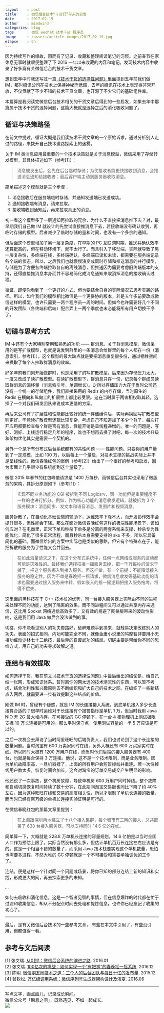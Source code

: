 ```yaml
---
layout    : post
title     : 微信后台技术“干货们”带来的启发
date      : 2017-02-19
author    : mindwind
categories: blog
tags      : 微信 wechat 技术干货 程序员
image     : /assets/article_images/2017-02-19.jpg
elapse    : 6h
---
```



因为持续写作的缘故，因而有了记录、收藏和整理阅读笔记的习惯。之前春节在家休息无事时就顺便整理了下 2016 一年以来收藏的内容和笔记，发现技术内容中收录了好多篇有关微信后台的技术干货文章。

想到去年中时我还写过一篇[《技术干货的选择性问题》](http://mp.weixin.qq.com/s?__biz=MzAxMTEyOTQ5OQ==&mid=2650610622&idx=1&sn=e6ed56f05fae3702c7a4488b600f91cc)里面提到五年前我们做 IM，那时腾讯公司在技术上保持神秘而低调，去年的腾讯在技术上表现得非常开放，不仅贡献了不少不错的技术干货文章，也开源了不少它们的基础组件库。

本篇算是我阅读完微信后台技术相关的干货文章后得到的一些启发，如果去年中那篇属于技术干货的选择问题，这篇大概就是选择之后的消化吸收问题了。


## 循证与决策路径
在前文中提过，循证大概是我们读技术干货文章的一个原始诉求，通过分析别人走过的路径，来拨开自己技术道路探索上的迷雾。

关于 IM 类消息应用最重要的一个技术决策就是关于消息模型，微信采用了存储转发模型，其具体描述如下（参考[1]）：

  > 消息被发出后，会先在后台临时存储；为使接收者能更快接收到消息，会推送消息通知给接收者；最后客户端主动到服务器收取消息。

简单描述这个模型就是三个步骤：

  1. 消息接收后在服务端临时存储，并通知发送端已发送成功。
  2. 通知接收端有消息，请来拉取。
  3. 接收端收到通知后，再来拉取真正的消息。

初一看这个模型多了一层通知再拉取的冗余，为什么不直接把消息推下去？对，最早期我们自己做 IM 就设计的先尝试直接推消息下去，若接收端没有确认收到，再临时存储的模型。后者减少了临时存储的量和时间，也没有一个多余的通知。

但后面这个模型增加了另一层复杂度，在早期的 PC 互联网时期，推送并确认效率还算挺高的，但在移动环境下，就不太行了。而且引入了移动端，实际就导致了另一层复杂性，多终端在线，多终端确认，多终端已读和未读，都需要在服务端记录各个端的状态。所以，之后我们也就慢慢演变成同时存储和推送消息的并行模型，存储是为了方便各终端拉取各自的离线消息，但推送因为需要考虑旧终端版本的支持，还得直接推消息本身而并不容易简化成消息通知来取消掉消息的接收确认过程。

循证，即便你看到了一个更好的方式，但也要结合自身的实际情况去思考实践的路径。所以，如今我们的模型相比微信是一个更妥协的版本，若是五年多前要改成微信这样的模型，也许只需要一两个程序员一周的时间。但如今也许需要好几个不同的开发团队（各终端和后端）配合弄上一两个季度也未必能将所有用户切换干净了。


## 切磋与思考方式
IM 中还有个大家特别常用和熟悉的功能 —— 群消息。关于群消息模型，微信采用的是写扩散模型，也就是说发到群里的一条消息会给群里的每个人都存一份（消息索引，参考[1]）。这个模型的最大缺点就是要把消息重复很多份，通过牺牲空间来换取了每个人拉取群消息的效率。

好多年前我们刚开始做群时，也是采用了的写扩散模型，后来因为存储压力太大，一度又改成了读扩散模型。在读扩散模型下，群消息只存一份，记录每个群成员读取群消息的偏移量（消息索引号，单调增长）。之所以存储压力大在于当时公司还没有一个统一的存储组件，我们直接采用的 Redis 的内存存储，当时原生的 Redis 在横向和纵向上的扩展性上都比较受限。这在当时属于两害相权取其轻，选择了一个对我们研发团队来说成本更低的方案。

再后来公司有了扩展性和性能都比较好的统一存储组件后，实际再换回写扩散模型则更好。毕竟读扩散模型逻辑比较复杂，考虑自己不知道加了多少个群了，每次打开应用都要检查每个群是否有消息，性能开销是呈线程递增的。唯一的问题是，写好、测好、上线运行稳定几年的程序，谁也不想再去换了对吧，每一次的技术升级和架构优化其实是需要一个契机的。

另外一个是所有分布式后台系统都有的共性问题 —— 性能问题。只要你的用户量到了一定规模，比如 100 万，以后每上一个量级，对技术支撑的挑战实际上并不是呈线性的。微信春晚红包的案例（参考[2]）给出了一个很好的参考和启发，因为市面上几乎很少有系统能到这个量级了。

微信 2015 年春节的红包峰值请求是 1400 万每秒，而微信后台其实也采用了微服务的架构，其拆分原则如下（参考[1]）：

  > 实现不同业务功能的 CGI 被拆到不同 Logicsrv，同一功能但是重要程度不一样的也进行拆分。例如，作为核心功能的消息收发逻辑，就被拆为 3 个服务模块：消息同步、发文本和语音消息、发图片和视频消息。

服务拆散了，在自动化基础设施的辅助下，运维效率下降不大，而开发协作效率会提升很多，但性能会下降。那么在面对微信春晚红包这样的极端性能场景下，该如何应对？在电商里，正常下单和秒杀下单多是分离的两套系统来支撑，秒杀专为性能优化，简化了很多正常流程，而且秒杀本身需要支持的 sku 不多，所以它具备简化的基础。而微信给出的方案中实际也是类似的思路，但它有个特殊点在于，能把拆散的服务为了性能又合并回去。

  > 在如此海量请求之下，在这个分布式系统中，任何一点网络或服务的波动都可能是灾难性的。最终我们选择把摇一摇服务去掉，把一千万每秒的请求干掉了，把这个服务挪入到接入服务。但这样做，有一个前提：不能降低接入服务的稳定性。因为不单是春晚摇一摇请求，微信消息收发等基础功能的请求也需要通过接入服务来中转，假如嵌入的摇一摇逻辑把接入服务拖垮，将得不偿失。

这里面的黑科技在于 C++ 技术栈的优势，同一台接入服务器上实际由不同的进程来处理不同的功能，达到了隔离的效果。而不同进程间又可以通过共享内存来通信，这比用 Socket 网络通信高效多了，又有效的规避了网络层带来的波动性影响，这是我们用 Java 做后台没法做到的事。

切磋，你不能看见别人的功夫套路好，破解难题手到擒来，就轻易决定改练别人的功夫。表面的招式相同，内功可能完全不同，就像金庸小说里的鸠摩智非要用小无相功催动少林七十二绝技，最后弄的自废武功的结局。切磋主要是带给你不同的思维方式，用自己的功夫寻求破解之道。


## 连结与有效提取
如何选择干货，我在前文[《技术干货的选择性问题》](http://mp.weixin.qq.com/s?__biz=MzAxMTEyOTQ5OQ==&mid=2650610622&idx=1&sn=e6ed56f05fae3702c7a4488b600f91cc)中最后给出的结论是，给自己结一张网，形成知识体系。暂时离你的网太远的技术潮流性的东西，可以暂不考虑，结合功利性和兴趣原则去不断编织和扩大自己的技术之网。在编织了一些新结点入网后，就需要进一步有效提取这些结点的价值。

刚做 IM 时，曾经有个疑惑，就是 IM 的长连接接入系统，到底单机接入多少长连接算合适的？很早时运维对于长连接有个报警指标是单机 1 万，但当时我用 Java NIO 开 2G 最大堆内存，在可接受的 GC 停顿下，在一台 4 核物理机上测试极限支撑 10 万长连接是可用的。那么平时保守点，使用测试容量的一半 5 万应该是可以的。

之后一次机会去拜访了当时阿里旺旺的后端负责人，我们也讨论到了这个长连接的数量问题。当时淘宝有 600 万卖家同时在线，另外大概还有 600 万买家实时在线。所以同时大概有 1200 万用户在线，而当时他们后端的接入服务器有 400 台，也就是每台保持 3 万连接。他说，这不是一个技术限制，而是业务限制。因为单机故障率高，一旦机器挂了，上面的所有用户会短暂掉线并重连。若一次性掉线用户数太多，恢复时间会加长，这会对淘宝的订单交易成交产生明显的影响。

他还说了一次事故，整个机房故障，导致单机房 600 万用户同时掉线。整个故障和自动切换恢复时间持续了数十分钟，在此期间淘宝交易额也同比下降了约 40% 左右。因为这种旺旺在线和交易的高度相关性，所以才限制了单机长连接的数量，而当时已经有百万级的单机长连接实验证明是可行的。

在微信春晚红包的那篇文章里提到：

  > 在上海跟深圳两地建立了十八个接入集群，每个城市有三网的接入，总共部署了 638 台接入服务器，可以支持同时 14.6 亿的在线。

简单算一下，大概就是 228.8 万单机长连接的容量规划，14.6 亿怕是以当时全国人口作为预估上限了。实际当然没有那么多，但估计单机百万长连接左右应该是有的。这是一个相当不错的数量了，而采用 Java 技术栈要实现这个单机数量，恐怕也需要多进程，不然大堆的 GC 停顿就是一个不可接受和需要单独调优的工作了。

连结，便是这样一个针对同一个问题或场景，将你已知的部分连结上新的知识和实践，形成更大的网，再去探索更多的未知。

...

如何去吸收和消化信息，这是一个智者见智的事情，但在信息爆炸的时代都在忙于过滤和收集信息，却从不分配点时间去处理和提炼信息，也许你已经忘记了收集的初心了。

---

最后，是有关微信后台技术的一些参考文章， 有些在本文中引用了，有些没引用，但都值得一看。

## 参考与文后阅读
[1] 张文瑞. [从0到1：微信后台系统的演进之路](http://mp.weixin.qq.com/s?__biz=MjM5MDE0Mjc4MA==&mid=402340325&idx=1&sn=5b7bf6025b1a83a0e529e630fc95ae28&scene=2&srcid=0115qK1uxBheullVx9Wolnt8&from=timeline&isappinstalled=0). 2016.01  
[2] 张文瑞. [100亿次的挑战：如何实现一个“有把握”的春晚摇一摇系统](http://mp.weixin.qq.com/s/DLbaiSiH15QBkrB_i0imEw). 2016.12  
[3] 陈明. [微信朋友圈技术之道：三个人的后台团队与每日十亿的发布量](http://mp.weixin.qq.com/s?__biz=MjM5MDE0Mjc4MA==&mid=401735823&idx=1&sn=7a4df58c22d9d3145e0692dd580f6a3d&scene=0). 2015.12  
[4] 曾钦松. [万亿级调用系统：微信序列号生成器架构设计及演变](http://mp.weixin.qq.com/s?__biz=MjM5MDE0Mjc4MA==&mid=2650992918&idx=1&sn=be5121c3c57257291a30715ef7130a90&scene=0). 2016.06


---
写点文字，画点画儿，记录成长瞬间。  
微信公众号「瞬息之间」，既然遇见，不如一起成长。  
![](/assets/images/qrcode_wechat_avatar.jpg)
